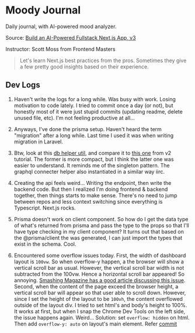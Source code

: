 # Moody Journal

Daily journal, with AI-powered mood analyzer.

Source: [Build an AI-Powered Fullstack Next.js App, v3](https://frontendmasters.com/courses/fullstack-app-next-v3/)

Instructor: Scott Moss from Frontend Masters

> Let's learn Next.js best practices from the pros. Sometimes they give a few pretty good insights based on their experience.

## Dev Logs

1. Haven't write the logs for a long while. Was busy with work. Losing motivation to code lately. I tried to commit once a day (or not), but honestly most of it were just stupid commits (updating readme, delete unused file, etc). I'm not feeling productive at all...

2. Anyways, I've done the prisma setup. Haven't heard the term "migration" after a long while. Last time I used it was when writing migration in Laravel.

3. Btw, look at this [db helper util](https://github.com/mirza-sync/moody-journal/blob/main/utils/db.ts), and compare it to [this one](https://fullstack-v2-instructions.vercel.app/lessons/db/helper) from v2 tutorial. The former is more compact, but I think the latter one was easier to understand. It reminds me of the singleton pattern. The graphql connecter helper also instantiated in a similar way iirc.

4. Creating the api feels weird... Writing the endpoint, then write the backend code. But then I realized I'm doing frontend & backend together, then things starts to make sense. There's no need to jump between repos and less context switching since everything is Typescript. Next.js rocks.

5. Prisma doesn't work on client component. So how do I get the data type of what's returned from prisma and pass the type to the props so that I'll have type checking in my client component? It turns out that based on the @prisma/client the was generated, I can just import the types that exist in the schema. Cool.

6. Encountered some overflow issues today. First, the width of dashboard layout is `100vw`. So when overflow-y happen, a the browser will show a vertical scroll bar as usual. However, the vertical scroll bar width is not subtracted from the 100vw. Hence a horizontal scroll bar appeared! So annoying. [Smashing Magazine has a good article discussing this issue](https://www.smashingmagazine.com/2023/12/new-css-viewport-units-not-solve-classic-scrollbar-problem/). Second, when the content of the page exceed the browser height, a vertical scroll bar will appear so that user able to scroll down. However, since I set the height of the layout to be `100vh`, the content overflowed outside of the layout div. I tried to set html's and body's height to 100%. It works at first, but when I snap the Chrome Dev Tools on the left side, the issue happens again. Weird... Solution: set `overflow: hidden` on html. Then add `overflow-y: auto` on layout's main element. Refer [commit](776ae52951916c3fb30b4ce0e10e4b27bf37ad11)

